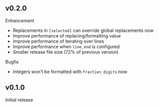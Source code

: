 ## v0.2.0

Enhancement

- Replacements in `[selected]` can override global replacements now
- Improve performance of replacing/formatting value 
- Improve performance of iterating over lines
- Improve performance when `line_end` is configured 
- Smaller release file size (72% of previous version)

Bugfix

- Integers won't be formatted with `fraction_digits` now

## v0.1.0

Initial release